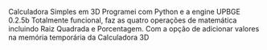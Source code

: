 Calculadora Simples em 3D Programei com Python e a engine UPBGE 0.2.5b
Totalmente funcional, faz as quatro operações de matemática incluindo Raiz Quadrada e Porcentagem.
Com a opção de adicionar valores na memória temporária da Calculadora 3D
